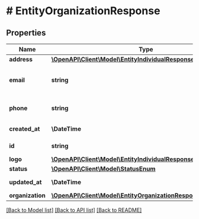 # # EntityOrganizationResponse

## Properties

Name | Type | Description | Notes
------------ | ------------- | ------------- | -------------
**address** | [**\OpenAPI\Client\Model\EntityIndividualResponseAddress**](EntityIndividualResponseAddress.md) |  |
**email** | **string** | An official email address of the entity |
**phone** | **string** | A phone number of the entity | [optional]
**created_at** | **\DateTime** | UTC datetime |
**id** | **string** | UUID entity ID |
**logo** | [**\OpenAPI\Client\Model\EntityIndividualResponseLogo**](EntityIndividualResponseLogo.md) |  | [optional]
**status** | [**\OpenAPI\Client\Model\StatusEnum**](StatusEnum.md) |  |
**updated_at** | **\DateTime** | UTC datetime |
**organization** | [**\OpenAPI\Client\Model\EntityOrganizationResponseOrganization**](EntityOrganizationResponseOrganization.md) |  |

[[Back to Model list]](../../README.md#models) [[Back to API list]](../../README.md#endpoints) [[Back to README]](../../README.md)
